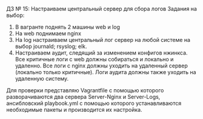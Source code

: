 ДЗ № 15: Настраиваем центральный сервер для сбора логов
Задания на выбор:
  1. В вагранте поднять 2 машины web и log
  2. На web поднимаем nginx
  3. На log настраиваем центральный лог сервер на любой системе на выбор
    journald;
    rsyslog;
    elk.
  4. Настраиваем аудит, следящий за изменением конфигов нжинкса.
     Все критичные логи с web должны собираться и локально и удаленно.
     Все логи с nginx должны уходить на удаленный сервер (локально только критичные).
     Логи аудита должны также уходить на удаленную систему.
     
Для проверки представляю Vagrantfile с помощью которого разворачиваются два сервера Server-Nginx и Server-Logs, ансибловский playbook.yml с помощью которого устанавливаются необходимые пакеты и производится их настройка.
